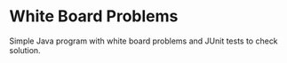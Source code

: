 # White Board Problems #
Simple Java program with white board problems and JUnit tests to check solution.